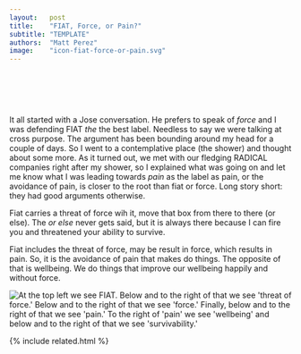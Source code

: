 ```yaml
---
layout:   post
title:    "FIAT, Force, or Pain?"
subtitle: "TEMPLATE"
authors:  "Matt Perez"
image:    "icon-fiat-force-or-pain.svg"
---
```


<div style="display:none;">
 <p>What should it be <span class="_paradign">FIAT</span>, force, or pain. It turns that that <em>pain</em> is the most basic thing.</p>
</div>

<h1>&nbsp;</h1>
 <p>It all started with a Jose conversation. He prefers to speak of <em>force</em> and I was defending <span class="_paradign">FIAT</span> <em>the</em> the best label. Needless to say we were talking at cross purpose. The argument has been bounding around my head for a couple of days. So I went to a contemplative place (the shower) and thought about some more. As it turned out, we met with our fledging <span class="_paradigm">RADICAL</span> companies right after my shower, so I explained what was going on and let me know what I was leading towards <em>pain</em> as the label as pain, or the avoidance of pain, is closer to the root than fiat or force. Long story short: they had good arguments otherwise.</p>
 <p>Fiat carries a threat of force wih it, <span class="_quotespan">move that box from there to there (or else)</span>. The <em>or else</em> never gets said, but it is always there because I can fire you and threatened your ability to survive.</p>
 <p>Fiat includes the threat of force, may be result in force, which results in pain. So, it is the avoidance of pain that makes do things. The opposite of that is wellbeing. We do things that improve our wellbeing happily and without force.</p>
 <img
  src=""
  alt="At the top left we see FIAT. Below and to the right of that we see 'threat of force.' Below and to the right of that we see 'force.' Finally, below and to the right of that we see 'pain.' To the right of 'pain' we see 'wellbeing' and below and to the right of that we see 'survivability.'"
  style="width;70%;"
 >

{% include related.html %}
